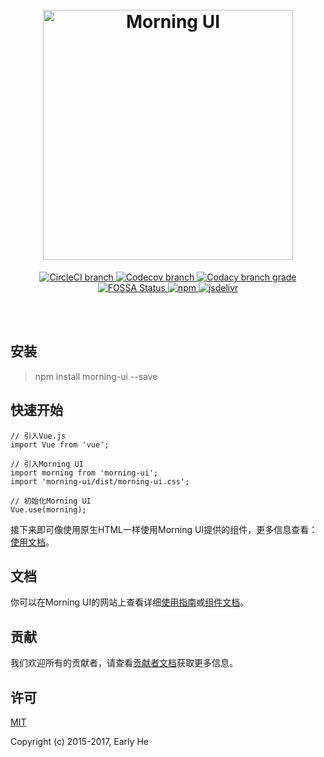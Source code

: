 <h1 align="center">
    <br>
    <img src="http://h0.hucdn.com/open/201643/b11d51da34591932_1200x1200.jpg" width="400" alt="Morning UI">
</h1>

<p align="center">
    <a href="https://circleci.com/gh/Morning-UI/morning-ui">
        <img src="https://img.shields.io/circleci/project/github/Morning-UI/morning-ui/master.svg" alt="CircleCI branch">
    </a>
    <a href="https://codecov.io/gh/Morning-UI/morning-ui/branch/master">
        <img src="https://img.shields.io/codecov/c/github/Morning-UI/morning-ui/master.svg" alt="Codecov branch">
    </a>
    <a href="https://www.codacy.com/app/EarlyH/morning-ui?utm_source=github.com&amp;utm_medium=referral&amp;utm_content=Morning-UI/morning-ui&amp;utm_campaign=Badge_Grade">
        <img src="https://img.shields.io/codacy/grade/91448799c68e4422ba6436a7ecdb08a7/master.svg" alt="Codacy branch grade">
    </a>
    <a href="https://app.fossa.io/projects/git%2Bgithub.com%2FMorning-UI%2Fmorning-ui?ref=badge_shield">
        <img src="https://app.fossa.io/api/projects/git%2Bgithub.com%2FMorning-UI%2Fmorning-ui.svg?type=shield" alt="FOSSA Status">
    </a>
    <a href="https://www.npmjs.com/package/morning-ui">
        <img src="https://img.shields.io/npm/l/morning-ui.svg" alt="npm">
    </a>
    <a href="https://www.jsdelivr.com/package/npm/morning-ui">
        <img src="https://data.jsdelivr.com/v1/package/npm/morning-ui/badge?style=rounded" alt="jsdelivr">
    </a>
</p>

<br>
<br>

## 安装

> npm install morning-ui --save

## 快速开始

    // 引入Vue.js
    import Vue from 'vue';

    // 引入Morning UI
    import morning from 'morning-ui';
    import 'morning-ui/dist/morning-ui.css';

    // 初始化Morning UI
    Vue.use(morning);

接下来即可像使用原生HTML一样使用Morning UI提供的组件，更多信息查看：[使用文档](https://morning-ui.com/guide/usage.html)。

## 文档

你可以在Morning UI的网站上查看详细[使用指南](https://morning-ui.com/guide/introduction.html)或[组件文档](https://morning-ui.com/component/h.html)。

## 贡献

我们欢迎所有的贡献者，请查看[贡献者文档](https://morning-ui.com/guide/becontributor.html)获取更多信息。

## 许可

[MIT](http://opensource.org/licenses/MIT)

Copyright (c) 2015-2017, Early He
